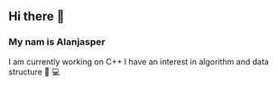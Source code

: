 ## Hi there 👋

### My nam is Alanjasper

I am currently working on C++
I have an interest in algorithm and data structure 🧠 💻




<!--
**Alanjasper/Alanjasper** is a ✨ _special_ ✨ repository because its `README.md` (this file) appears on your GitHub profile.

Here are some ideas to get you started:

- 🔭 I’m currently working on ...
- 🌱 I’m currently learning ...
- 👯 I’m looking to collaborate on ...
- 🤔 I’m looking for help with ...
- 💬 Ask me about ...
- 📫0How to reach me: ...
- 😄 Pronouns: ...
- ⚡ Fun fact: ...
